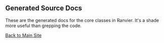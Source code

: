 ## Generated Source Docs

These are the generated docs for the core classes in Ranvier. It's a shade more useful than grepping the code.

[Back to Main Site](../../)
